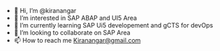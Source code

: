 - 👋 Hi, I’m @kiranangar
- 👀 I’m interested in SAP ABAP and UI5 Area
- 🌱 I’m currently learning SAP Ui5 developement and gCTS for devOps
- 💞️ I’m looking to collaborate on SAP Area
- 📫 How to reach me Kiranangar@gmail.com

<!---
kiranangar/kiranangar is a ✨ special ✨ repository because its `README.md` (this file) appears on your GitHub profile.
You can click the Preview link to take a look at your changes.
--->
